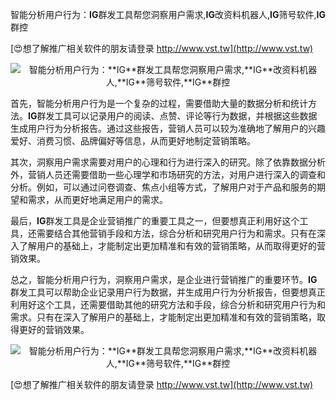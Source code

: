 智能分析用户行为：**IG**群发工具帮您洞察用户需求,**IG**改资料机器人,**IG**筛号软件,**IG**群控

[😍想了解推广相关软件的朋友请登录 http://www.vst.tw](http://www.vst.tw)

 <center><img src="https://vst.tw/MP4/tuiguang/png/1.png" alt="智能分析用户行为：**IG**群发工具帮您洞察用户需求,**IG**改资料机器人,**IG**筛号软件,**IG**群控"></center>

首先，智能分析用户行为是一个复杂的过程，需要借助大量的数据分析和统计方法。**IG**群发工具可以记录用户的阅读、点赞、评论等行为数据，并根据这些数据生成用户行为分析报告。通过这些报告，营销人员可以较为准确地了解用户的兴趣爱好、消费习惯、品牌偏好等信息，从而更好地制定营销策略。

其次，洞察用户需求需要对用户的心理和行为进行深入的研究。除了依靠数据分析外，营销人员还需要借助一些心理学和市场研究的方法，对用户进行深入的调查和分析。例如，可以通过问卷调查、焦点小组等方式，了解用户对于产品和服务的期望和需求，从而更好地满足用户的需求。

最后，**IG**群发工具是企业营销推广的重要工具之一，但要想真正利用好这个工具，还需要结合其他营销手段和方法，综合分析和研究用户行为和需求。只有在深入了解用户的基础上，才能制定出更加精准和有效的营销策略，从而取得更好的营销效果。

总之，智能分析用户行为，洞察用户需求，是企业进行营销推广的重要环节。**IG**群发工具可以帮助企业记录用户行为数据，并生成用户行为分析报告，但要想真正利用好这个工具，还需要借助其他的研究方法和手段，综合分析和研究用户行为和需求。只有在深入了解用户的基础上，才能制定出更加精准和有效的营销策略，取得更好的营销效果。

 <center><img src="https://vst.tw/MP4/tuiguang/png/0.png" alt="智能分析用户行为：**IG**群发工具帮您洞察用户需求,**IG**改资料机器人,**IG**筛号软件,**IG**群控"></center>

[😍想了解推广相关软件的朋友请登录 http://www.vst.tw](http://www.vst.tw)



